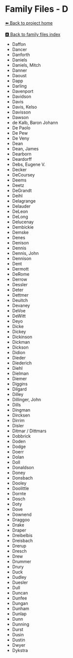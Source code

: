 # Family Files - D


[:arrow_left: Back to project home](https://github.com/FyoAtEPL/VerticalFiles "Back to project home")

[:a: Back to family files index](https://github.com/FyoAtEPL/VerticalFiles/blob/main/FamilyNameIndex.md "Back to family files index")

- Daffon
- Dancer
- Danforth
- Daniels
- Daniels, Mitch
- Danner
- Daoust
- Dapp
- Darling
- Davenport
- Davidson
- Davis
- Davis, Kelso
- Davisson
- Dawson
- de Kalb, Baron Johann
- De Paolo
- De Pew
- De Veny
- Dean
- Dean, James
- Dearborn
- Deardorff
- Debs, Eugene V.
- Decker
- DeCoursey
- Deems
- Deetz
- DeGrandt
- Deihl
- Delagrange
- Delauder
- DeLeon
- DeLong
- Delucenay
- Dembickie
- Demske
- Denes
- Denison
- Dennis
- Dennis, John
- Dennison
- Dent
- Dermott
- DeRome
- Derrow
- Dessler
- Deter
- Dettmer
- Deuitch
- Devaney
- DeVoe
- DeWitt
- Deyo
- Dicke
- Dickey
- Dickinson
- Dickman
- Dickson
- Didion
- Dieder
- Diederich
- Diehl
- Dielman
- Diemer
- Diggins
- Dilgard
- Dilley
- Dillinger, John
- Dills
- Dingman
- Dircksen
- Dirrim
- Disler
- Ditmar / Dittmars
- Dobbrick
- Doden
- Dodge
- Doerr
- Dolan
- Doll
- Donaldson
- Doney
- Donsbach
- Dooley
- Doolittle
- Dornte
- Dosch
- Doty
- Dove
- Downend
- Draggoo
- Drake
- Draper
- Dreibelbis
- Dreisbach
- Drerup
- Dresch
- Drew
- Drummer
- Drury
- Duck
- Dudley
- Duesler
- Dull
- Duncan
- Dunfee
- Dungan
- Dunham
- Dunlap
- Dunn
- Dunning
- Durst
- Dusin
- Dustin
- Dwyer
- Dykstra
